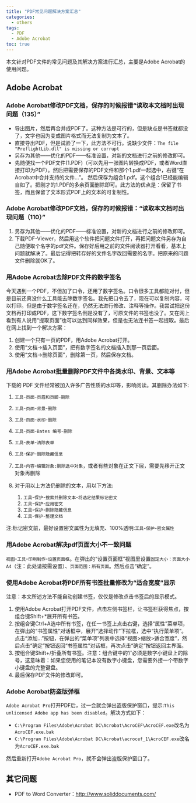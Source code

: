 ```yaml
---
title: "PDF常见问题解决方案汇总"
categories:
  - others
tags:
  - PDF
  - Adobe Acrobat
toc: true
---
```


本文针对PDF文件的常见问题及其解决方案进行汇总，主要是Adobe Acrobat的使用问题。

## Adobe Acrobat

### Adobe Acrobat修改PDF文档，保存的时候报错“读取本文档时出现问题（135）”

* 导出图片，然后再合并成PDF了。这种方法是可行的，但是缺点是书签就都没了，文字也因为变成图片格式而无法复制为文本了。
* 直接导出PDF，但是试验了一下，此方法不可行。说缺少文件：`The file "PreflightLib.dll" is missing or corrupt`
* 另存为其他——优化的PDF——标准设置，对新的文档进行之前的修改即可。
* 先随便找一个PDF文件(1.PDF)（可以先用一张图片转换成PDF，或者Word直接打印为PDF）。然后把需要保存的PDF文件和那个1.pdf一起选中，右键“在Acrobat中合并支持的文件...”。 然后保存为组合1.pdf。这个组合1已经能编辑自如了。把刚才的1.PDF的多余页面删除即可。此方法的优点是：保留了书签，而且保留了文本形式PDF上的文本的可复制性。

### Adobe Acrobat修改PDF文档，保存的时候报错：“读取本文档时出现问题（110）”

1. 另存为其他——优化的PDF——标准设置，对新的文档进行之前的修改即可。
2. 下载PDF-Viewer，然后用这个软件把问题文件打开，再把问题文件另存为自己随便取个名字的pdf文件。保存好后用之前的文件阅读器打开看看，基本上问题就解决了。最后记得把转存好的文件名字改回需要的名字。把原来的问题文件删除就OK了。

### 用Adobe Acrobat去除PDF文件的数字签名

今天遇到一个PDF，不但加了口令，还用了数字签名。口令很多工具都能对付，但是目前还真没什么工具能去除数字签名。我先把口令去了，现在可以复制内容，可以打印。但是由于数字签名还在，仍然无法进行修改、注释等操作。我尝试把这份文档再打印成PDF，这下数字签名倒是没有了，可原文件的书签也没了。又在网上看到有人说用“提取页面”也可以达到同样效果，但是也无法连书签一起提取。最后在网上找到一个解决方案：

1. 创建一个只有一页的PDF，用Adobe Acrobat打开。
2. 使用“文档->插入页面”，把有数字签名的文档插入到那一页后面。
3. 使用“文档->删除页面”，删除第一页，然后保存文档。

### 用Adobe Acrobat批量删除PDF文件中各类水印、背景、文本等

下载的 PDF 文件经常被加入许多广告性质的水印等，影响阅读。其删除办法如下:

1. `工具`-`页面`-`页眉和页脚`-`删除`
2. `工具`-`页面`-`背景`-`删除`
3. `工具`-`页面`-`水印`-`删除`
4. `工具`-`页面`-`Bates 编号`-`删除`
5. `工具`-`表单`-`清除表单`
6. `工具`-`保护`-`删除隐藏信息`
7. `工具`-`内容`-`编辑对象:删除选中对象`，或者有些对象在正文下层，需要先移开正文对象再删除
8. 对于用以上方法仍删除的文本，用以下方法:

    1. `工具`-`保护`-`搜索并删除文本`-`将选定结果标记密文`
    2. `工具`-`保护`-`应用密文`
    3. `工具`-`保护`-`删除隐藏信息`
    4. `工具`-`保护`-`整理文档`

注:标记密文前，最好设置密文属性为无填充、100%透明:`工具`-`保护`-`密文属性`

### 用Adobe Acrobat解决pdf页面大小不一致问题

`视图`-`工具`-`印刷制作`-`设置页面框`。在弹出的“设置页面框”视图里设置`固定大小：页面大小A4`（注：此处请按需设置）、`页面范围：所有页面`。然后点击“确定”。

### 使用Adobe Acrobat将PDF所有书签批量修改为“适合宽度”显示

注意：本文所述方法不能自动创建书签，仅仅是修改点击书签后的显示模式。

1. 使用Adobe Acrobat打开PDF文件，点击左侧书签栏，让书签栏获得焦点，按组合键Shift+*展开所有书签。
2. 按组合键Ctrl+A选中所有书签，在任一书签上点击右键，选择“属性”菜单项，在弹出的“书签属性”对话框中，展开“选择动作”下拉框，选中“执行菜单项”。点击“添加…”按钮，在弹出的“菜单项”列表中选择“视图>缩放>适合宽度”，然后点击“确定”按钮返回“书签属性”对话框，再次点击“确定”按钮返回主界面。
3. 按组合键Shift+/折叠所有书签。注意：组合键中的‘/’必须是数字小键盘上的除号，这意味着：如果您使用的笔记本没有数字小键盘，您需要外接一个带数字小键盘的完整键盘。
4. 最后保存PDF文件的修改即可。

### Adobe Acrobat防盗版弹框

`Adobe Acrobat Pro`打开PDF后，过一会就会弹出盗版保护窗口，提示:`This unlicensed Adobe app has been disabled`。解决方式如下：

* `C:\Program Files\Adobe\Acrobat DC\Acrobat\AcroCEF\AcroCEF.exe`改名为`AcroCEF.exe.bak`
* `C:\Program Files\Adobe\Acrobat DC\Acrobat\acrocef_1\AcroCEF.exe`改名为`AcroCEF.exe.bak`

然后重新打开`Adobe Acrobat Pro`，就不会弹出盗版保护窗口了。

## 其它问题

* PDF to Word Converter：<http://www.soliddocuments.com/>
